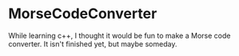 # MorseCodeConverter
While learning c++, I thought it would be fun to make a Morse code converter. It isn't finished yet, but maybe someday.

